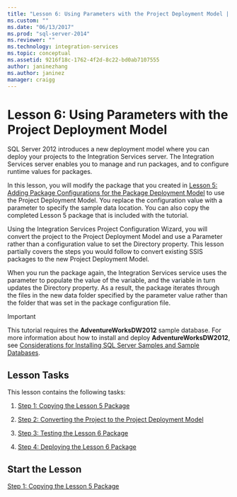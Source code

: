 ```yaml
---
title: "Lesson 6: Using Parameters with the Project Deployment Model | Microsoft Docs"
ms.custom: ""
ms.date: "06/13/2017"
ms.prod: "sql-server-2014"
ms.reviewer: ""
ms.technology: integration-services
ms.topic: conceptual
ms.assetid: 9216f18c-1762-4f2d-8c22-bd0ab7107555
author: janinezhang
ms.author: janinez
manager: craigg
---
```

# Lesson 6: Using Parameters with the Project Deployment Model
  SQL Server 2012 introduces a new deployment model where you can deploy your projects to the Integration Services server. The Integration Services server enables you to manage and run packages, and to configure runtime values for packages.  
  
 In this lesson, you will modify the package that you created in [Lesson 5: Adding Package Configurations for the Package Deployment Model](lesson-5-add-ssis-package-configurations-for-the-package-deployment-model.md) to use the Project Deployment Model. You replace the configuration value with a parameter to specify the sample data location. You can also copy the completed Lesson 5 package that is included with the tutorial.  
  
 Using the Integration Services Project Configuration Wizard, you will convert the project to the Project Deployment Model and use a Parameter rather than a configuration value to set the Directory property. This lesson partially covers the steps you would follow to convert existing SSIS packages to the new Project Deployment Model.  
  
 When you run the package again, the Integration Services service uses the parameter to populate the value of the variable, and the variable in turn updates the Directory property. As a result, the package iterates through the files in the new data folder specified by the parameter value rather than the folder that was set in the package configuration file.  
  
> [!IMPORTANT]  
>  This tutorial requires the **AdventureWorksDW2012** sample database. For more information about how to install and deploy **AdventureWorksDW2012**, see [Considerations for Installing SQL Server Samples and Sample Databases](https://technet.microsoft.com/library/ms161556%28v=sql.105%29).  
  
## Lesson Tasks  
 This lesson contains the following tasks:  
  
1.  [Step 1: Copying the Lesson 5 Package](lesson-6-1-copying-the-lesson-5-package.md)  
  
2.  [Step 2: Converting the Project to the Project Deployment Model](lesson-6-2-converting-the-project-to-the-project-deployment-model.md)  
  
3.  [Step 3: Testing the Lesson 6 Package](lesson-6-3-testing-the-lesson-6-package.md)  
  
4.  [Step 4: Deploying the Lesson 6 Package](lesson-6-4-deploying-the-lesson-6-package.md)  
  
## Start the Lesson  
 [Step 1: Copying the Lesson 5 Package](lesson-6-1-copying-the-lesson-5-package.md)  
  
  
